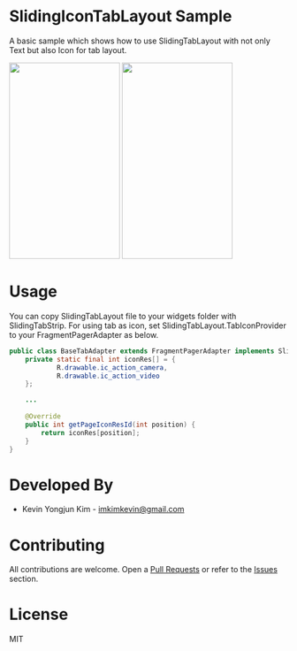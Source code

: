 # SlidingIconTabLayout Sample

A basic sample which shows how to use SlidingTabLayout with not only Text but also Icon for tab layout. 

<img src="./screenshot/screenshot_01.png" width=200 height=355 />
<img src="./screenshot/screenshot_02.png" width=200 height=355 />

# Usage
You can copy SlidingTabLayout file to your widgets folder with SlidingTabStrip.
For using tab as icon, set SlidingTabLayout.TabIconProvider to your FragmentPagerAdapter as below.

```java
public class BaseTabAdapter extends FragmentPagerAdapter implements SlidingTabLayout.TabIconProvider {
    private static final int iconRes[] = {
            R.drawable.ic_action_camera,
            R.drawable.ic_action_video
    };

    ...
    
    @Override
    public int getPageIconResId(int position) {
        return iconRes[position];
    }
}
```

# Developed By
* Kevin Yongjun Kim - imkimkevin@gmail.com

# Contributing
All contributions are welcome. Open a [Pull Requests](https://github.com/kimkevin/SlidingIconTabLayout/pulls) or refer to
the [Issues](https://github.com/kimkevin/SlidingIconTabLayout/issues) section.

# License
MIT
